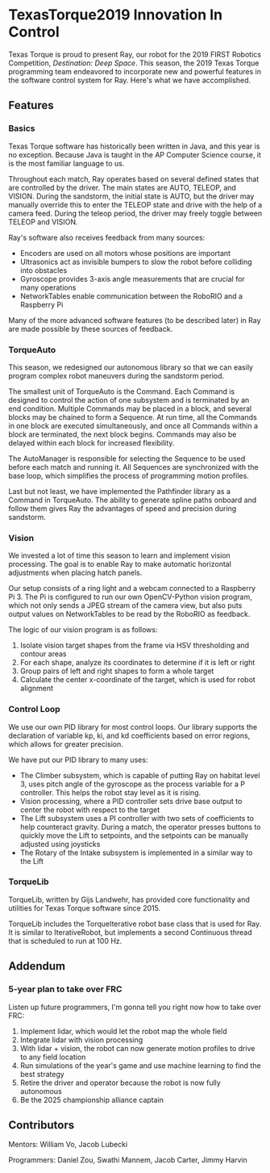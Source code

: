 # TexasTorque2019 Innovation In Control
Texas Torque is proud to present Ray, our robot for the 2019 FIRST Robotics Competition, *Destination: Deep Space*. This season, the 2019 Texas Torque programming team endeavored to incorporate new and powerful features in the software control system for Ray. Here's what we have accomplished.

## Features

### Basics
Texas Torque software has historically been written in Java, and this year is no exception. Because Java is taught in the AP Computer Science course, it is the most familiar language to us.

Throughout each match, Ray operates based on several defined states that are controlled by the driver. The main states are AUTO, TELEOP, and VISION. During the sandstorm, the initial state is AUTO, but the driver may manually override this to enter the TELEOP state and drive with the help of a camera feed. During the teleop period, the driver may freely toggle between TELEOP and VISION.

Ray's software also receives feedback from many sources:
* Encoders are used on all motors whose positions are important
* Ultrasonics act as invisible bumpers to slow the robot before colliding into obstacles
* Gyroscope provides 3-axis angle measurements that are crucial for many operations
* NetworkTables enable communication between the RoboRIO and a Raspberry Pi

Many of the more advanced software features (to be described later) in Ray are made possible by these sources of feedback.

### TorqueAuto
This season, we redesigned our autonomous library so that we can easily program complex robot maneuvers during the sandstorm period. 

The smallest unit of TorqueAuto is the Command. Each Command is designed to control the action of one subsystem and is terminated by an end condition. Multiple Commands may be placed in a block, and several blocks may be chained to form a Sequence. At run time, all the Commands in one block are executed simultaneously, and once all Commands within a block are terminated, the next block begins. Commands may also be delayed within each block for increased flexibility.

The AutoManager is responsible for selecting the Sequence to be used before each match and running it. All Sequences are synchronized with the base loop, which simplifies the process of programming motion profiles.

Last but not least, we have implemented the Pathfinder library as a Command in TorqueAuto. The ability to generate spline paths onboard and follow them gives Ray the advantages of speed and precision during sandstorm.

### Vision
We invested a lot of time this season to learn and implement vision processing. The goal is to enable Ray to make automatic horizontal adjustments when placing hatch panels.

Our setup consists of a ring light and a webcam connected to a Raspberry Pi 3. The Pi is configured to run our own OpenCV-Python vision program, which not only sends a JPEG stream of the camera view, but also puts output values on NetworkTables to be read by the RoboRIO as feedback.

The logic of our vision program is as follows:
1. Isolate vision target shapes from the frame via HSV thresholding and contour areas
2. For each shape, analyze its coordinates to determine if it is left or right
3. Group pairs of left and right shapes to form a whole target
4. Calculate the center x-coordinate of the target, which is used for robot alignment

### Control Loop
We use our own PID library for most control loops. Our library supports the declaration of variable kp, ki, and kd coefficients based on error regions, which allows for greater precision.

We have put our PID library to many uses:
* The Climber subsystem, which is capable of putting Ray on habitat level 3, uses pitch angle of the gyroscope as the process variable for a P controller. This helps the robot stay level as it is rising.
* Vision processing, where a PID controller sets drive base output to center the robot with respect to the target
* The Lift subsystem uses a PI controller with two sets of coefficients to help counteract gravity. During a match, the operator presses buttons to quickly move the Lift to setpoints, and the setpoints can be manually adjusted using joysticks
* The Rotary of the Intake subsystem is implemented in a similar way to the Lift

### TorqueLib
TorqueLib, written by Gijs Landwehr, has provided core functionality and utilities for Texas Torque software since 2015. 

TorqueLib includes the TorqueIterative robot base class that is used for Ray. It is similar to IterativeRobot, but implements a second Continuous thread that is scheduled to run at 100 Hz. 

## Addendum

### 5-year plan to take over FRC
Listen up future programmers, I'm gonna tell you right now how to take over FRC:
1. Implement lidar, which would let the robot map the whole field
2. Integrate lidar with vision processing
3. With lidar + vision, the robot can now generate motion profiles to drive to any field location
4. Run simulations of the year's game and use machine learning to find the best strategy
5. Retire the driver and operator because the robot is now fully autonomous
6. Be the 2025 championship alliance captain

## Contributors
Mentors: William Vo, Jacob Lubecki

Programmers: Daniel Zou, Swathi Mannem, Jacob Carter, Jimmy Harvin